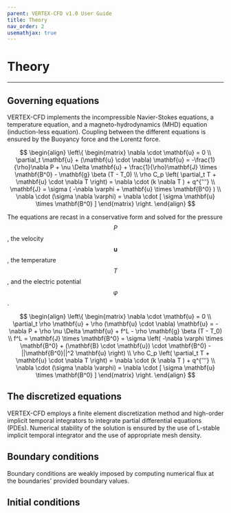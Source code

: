 ```yaml
---
parent: VERTEX-CFD v1.0 User Guide
title: Theory
nav_order: 2
usemathjax: true
---
```


# Theory

---

## Governing equations

VERTEX-CFD implements the incompressible Navier-Stokes equations, a temperature equation, and a magneto-hydrodynamics (MHD) equation (induction-less equation). Coupling between the different equations is ensured by the Buoyancy force and the Lorentz force.

$$
\begin{align}
\left\{
\begin{matrix}
    \nabla \cdot \mathbf{u} = 0 \\
    \partial_t \mathbf{u} + (\mathbf{u} \cdot \nabla) \mathbf{u} = -\frac{1}{\rho}\nabla P + \nu \Delta \mathbf{u} + \frac{1}{\rho}\mathbf{J} \times \mathbf{B^0} - \mathbf{g} \beta (T - T_0) \\
    \rho C_p \left( \partial_t T + \mathbf{u} \cdot \nabla T \right) = \nabla \cdot (k \nabla T ) + q^{'''} \\
    \mathbf{J} = \sigma ( -\nabla \varphi + \mathbf{u} \times \mathbf{B^0} ) \\
    \nabla \cdot (\sigma \nabla \varphi) = \nabla \cdot [ \sigma \mathbf{u} \times \mathbf{B^0} ]
\end{matrix}
\right.
\end{align}
$$

The equations are recast in a conservative form and solved for the pressure $$P$$, the velocity $$\mathbf{u}$$, the temperature $$T$$, and the electric potential $$\varphi$$.

$$
\begin{align}
\left\{
\begin{matrix}
    \nabla \cdot \mathbf{u} = 0 \\
    \partial_t \rho \mathbf{u} + \rho (\mathbf{u} \cdot \nabla) \mathbf{u} = -\nabla P + \rho \nu \Delta \mathbf{u} + f^L - \rho \mathbf{g} \beta (T - T_0) \\
    f^L = \mathbf{J} \times \mathbf{B^0} = \sigma \left( -\nabla \varphi \times \mathbf{B^0} + (\mathbf{B} \cdot \mathbf{u}) \cdot \mathbf{B^0} - ||\mathbf{B^0}||^2 \mathbf{u} \right) \\
    \rho C_p \left( \partial_t T + \mathbf{u} \cdot \nabla T \right) = \nabla \cdot (k \nabla T ) + q^{'''} \\
    \nabla \cdot (\sigma \nabla \varphi) = \nabla \cdot [ \sigma \mathbf{u} \times \mathbf{B^0} ]
\end{matrix}
\right.
\end{align}
$$


## The discretized equations

VERTEX-CFD employs a finite element discretization method and high-order implicit temporal integrators to integrate partial differential equations (PDEs). Numerical stability of the solution is ensured by the use of L-stable implicit temporal integrator and the use of appropriate mesh density.

## Boundary conditions

Boundary conditions are weakly imposed by computing numerical flux at the boundaries' provided boundary values.

## Initial conditions
